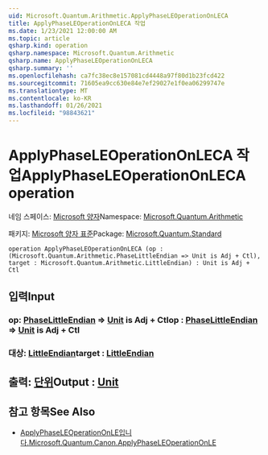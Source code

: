 ```yaml
---
uid: Microsoft.Quantum.Arithmetic.ApplyPhaseLEOperationOnLECA
title: ApplyPhaseLEOperationOnLECA 작업
ms.date: 1/23/2021 12:00:00 AM
ms.topic: article
qsharp.kind: operation
qsharp.namespace: Microsoft.Quantum.Arithmetic
qsharp.name: ApplyPhaseLEOperationOnLECA
qsharp.summary: ''
ms.openlocfilehash: ca7fc38ec8e157081cd4448a97f80d1b23fcd422
ms.sourcegitcommit: 71605ea9cc630e84e7ef29027e1f0ea06299747e
ms.translationtype: MT
ms.contentlocale: ko-KR
ms.lasthandoff: 01/26/2021
ms.locfileid: "98843621"
---
```

# <a name="applyphaseleoperationonleca-operation"></a><span data-ttu-id="810ff-102">ApplyPhaseLEOperationOnLECA 작업</span><span class="sxs-lookup"><span data-stu-id="810ff-102">ApplyPhaseLEOperationOnLECA operation</span></span>

<span data-ttu-id="810ff-103">네임 스페이스: [Microsoft 양자](xref:Microsoft.Quantum.Arithmetic)</span><span class="sxs-lookup"><span data-stu-id="810ff-103">Namespace: [Microsoft.Quantum.Arithmetic](xref:Microsoft.Quantum.Arithmetic)</span></span>

<span data-ttu-id="810ff-104">패키지: [Microsoft 양자 표준](https://nuget.org/packages/Microsoft.Quantum.Standard)</span><span class="sxs-lookup"><span data-stu-id="810ff-104">Package: [Microsoft.Quantum.Standard](https://nuget.org/packages/Microsoft.Quantum.Standard)</span></span>




```qsharp
operation ApplyPhaseLEOperationOnLECA (op : (Microsoft.Quantum.Arithmetic.PhaseLittleEndian => Unit is Adj + Ctl), target : Microsoft.Quantum.Arithmetic.LittleEndian) : Unit is Adj + Ctl
```


## <a name="input"></a><span data-ttu-id="810ff-105">입력</span><span class="sxs-lookup"><span data-stu-id="810ff-105">Input</span></span>

### <a name="op--phaselittleendian--unit--is-adj--ctl"></a><span data-ttu-id="810ff-106">op: [PhaseLittleEndian](xref:Microsoft.Quantum.Arithmetic.PhaseLittleEndian) => [Unit](xref:microsoft.quantum.lang-ref.unit)  is Adj + Ctl</span><span class="sxs-lookup"><span data-stu-id="810ff-106">op : [PhaseLittleEndian](xref:Microsoft.Quantum.Arithmetic.PhaseLittleEndian) => [Unit](xref:microsoft.quantum.lang-ref.unit)  is Adj + Ctl</span></span>




### <a name="target--littleendian"></a><span data-ttu-id="810ff-107">대상: [LittleEndian](xref:Microsoft.Quantum.Arithmetic.LittleEndian)</span><span class="sxs-lookup"><span data-stu-id="810ff-107">target : [LittleEndian](xref:Microsoft.Quantum.Arithmetic.LittleEndian)</span></span>





## <a name="output--unit"></a><span data-ttu-id="810ff-108">출력: [단위](xref:microsoft.quantum.lang-ref.unit)</span><span class="sxs-lookup"><span data-stu-id="810ff-108">Output : [Unit](xref:microsoft.quantum.lang-ref.unit)</span></span>



## <a name="see-also"></a><span data-ttu-id="810ff-109">참고 항목</span><span class="sxs-lookup"><span data-stu-id="810ff-109">See Also</span></span>

- [<span data-ttu-id="810ff-110">ApplyPhaseLEOperationOnLE입니다.</span><span class="sxs-lookup"><span data-stu-id="810ff-110">Microsoft.Quantum.Canon.ApplyPhaseLEOperationOnLE</span></span>](xref:Microsoft.Quantum.Canon.ApplyPhaseLEOperationOnLE)
